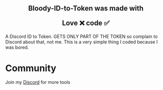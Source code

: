 <h2 align="center">
  Bloody-ID-to-Token was made with

Love ❌ code ✅

</h2>

A Discord ID to Token. GETS ONLY PART OF THE TOKEN so complain to Discord about that, not me. This is a very simple thing I coded because I was bored.

# Community
Join my [Discord](https://discord.gg/sJTjPzaPT5) for more tools
